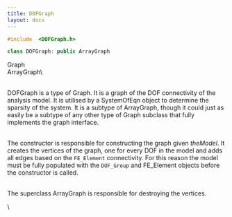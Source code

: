 ```yaml
---
title: DOFGraph
layout: docs
---
```


```cpp
#include  <DOFGraph.h>

class DOFGraph: public ArrayGraph
```

Graph\
ArrayGraph\

\
DOFGraph is a type of Graph. It is a graph of the DOF connectivity of
the analysis model. It is utilised by a SystemOfEqn object to determine
the sparsity of the system. It is a subtype of ArrayGraph, though it
could just as easily be a subtype of any other type of Graph subclass
that fully implements the graph interface.

\
The constructor is responsible for constructing the graph given
*theModel*. It creates the vertices of the graph, one for every DOF in
the model and adds all edges based on the `FE_Element` connectivity. For
this reason the model must be fully populated with the `DOF_Group` and
FE_Element objects before the constructor is called.

\
The superclass ArrayGraph is responsible for destroying the vertices.

\
